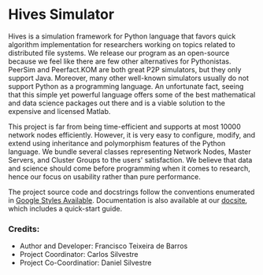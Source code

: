 # Hives Simulator

Hives is a simulation framework for Python language that favors quick algorithm implementation for researchers working on topics related to distributed file systems. We release our program as an open-source because we feel like there are few other alternatives for Pythonistas. PeerSim and Peerfact.KOM are both great P2P simulators, but they only support Java. Moreover, many other well-known simulators usually do not support Python as a programming language. An unfortunate fact, seeing that this simple yet powerful language offers some of the best mathematical and data science packages out there and is a viable solution to the expensive and licensed Matlab.

This project is far from being time-efficient and supports at most 10000 network nodes efficiently. However, it is very easy to configure, modify, and extend using inheritance and polymorphism features of the Python language. We bundle several classes representing Network Nodes, Master Servers, and Cluster Groups to the users' satisfaction. We believe that data and science should come before programming when it comes to research, hence our focus on usability rather than pure performance.

The project source code and docstrings follow the conventions enumerated in [Google Styles Available](https://google.github.io/styleguide/pyguide.html). Documentation is also available at our [docsite](https://www.hivessimulator.tech), which includes a quick-start guide.

### Credits: 
* Author and Developer: Francisco Teixeira de Barros
* Project Coordinator: Carlos Silvestre
* Project Co-Coordinatior: Daniel Silvestre
